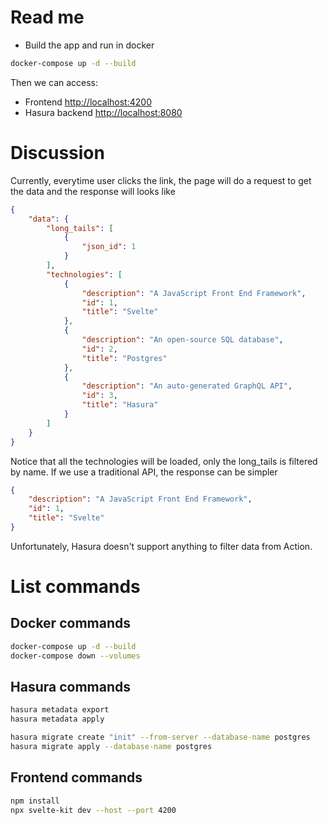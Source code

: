 # Read me

- Build the app and run in docker

```bash
docker-compose up -d --build
```

Then we can access:

- Frontend [http://localhost:4200](http://localhost:4200)
- Hasura backend [http://localhost:8080](http://localhost:8080)

# Discussion

Currently, everytime user clicks the link, the page will do a request to get the data and the response will looks like

```json
{
    "data": {
        "long_tails": [
            {
                "json_id": 1
            }
        ],
        "technologies": [
            {
                "description": "A JavaScript Front End Framework",
                "id": 1,
                "title": "Svelte"
            },
            {
                "description": "An open-source SQL database",
                "id": 2,
                "title": "Postgres"
            },
            {
                "description": "An auto-generated GraphQL API",
                "id": 3,
                "title": "Hasura"
            }
        ]
    }
}
```

Notice that all the technologies will be loaded, only the long_tails is filtered by name.
If we use a traditional API, the response can be simpler

```json
{
    "description": "A JavaScript Front End Framework",
    "id": 1,
    "title": "Svelte"
}
```

Unfortunately, Hasura doesn't support anything to filter data from Action.

# List commands

## Docker commands

```bash
docker-compose up -d --build
docker-compose down --volumes

```

## Hasura commands

```bash
hasura metadata export
hasura metadata apply

hasura migrate create "init" --from-server --database-name postgres
hasura migrate apply --database-name postgres
```

## Frontend commands

```bash
npm install
npx svelte-kit dev --host --port 4200
```